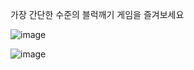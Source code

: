 가장 간단한 수준의 블럭깨기 게임을 즐겨보세요


![image](https://github.com/user-attachments/assets/f073a494-54ae-4f94-85c9-9427470a6c35)

![image](https://github.com/user-attachments/assets/4d7b6ccd-7279-4731-a709-cad79ea039b2)

